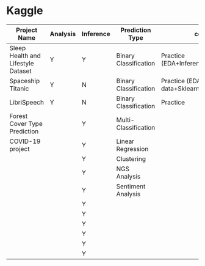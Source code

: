 # Kaggle

|Project Name          | Analysis | Inference | Prediction Type |   comment   |
|----------------------|----------|-----------|-------------------|-------------|
|Sleep Health and Lifestyle Dataset|   Y       |      Y     |        Binary Classification          |  Practice (EDA+Inference+Sklearn_Model)          |
|Spaceship Titanic                      |    Y      |     N      |      Binary Classification            |      Practice (EDA+process missing data+Sklearn_Model       |
|LibriSpeech                      |    Y      |     N      |      Binary Classification            |      Practice       |
|   Forest Cover Type Prediction                   |          |       Y     |      Multi-Classification        |   |
|    COVID-19 project                  |          |     Y       |            Linear Regression        |   |
|                      |          |     Y       |        Clustering      |   |
|                      |          |     Y       |      NGS Analysis        |   |
|                      |          |    Y        |          Sentiment Analysis        |  | 
|                      |          |    Y        |                |   |
|                      |          |     Y       |               |  |
|                      |          |     Y       |                |  |
|                      |          |    Y        |                 |  |
|                      |          |    Y        |                   |  |
|                      |          |    Y        |                  |  |
